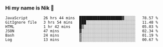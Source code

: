 ### Hi my name is Nik 👋

<!--
**NikDoe/NikDoe** is a ✨ _special_ ✨ repository because its `README.md` (this file) appears on your GitHub profile.

Here are some ideas to get you started:

- 🔭 I’m currently working on ...
- 🌱 I’m currently learning ...
- 👯 I’m looking to collaborate on ...
- 🤔 I’m looking for help with ...
- 💬 Ask me about ...
- 📫 How to reach me: ...
- 😄 Pronouns: ...
- ⚡ Fun fact: ...
-->

<!--START_SECTION:waka-->

```text
JavaScript       26 hrs 44 mins  ███████████████████▓░░░░░   78.57 %
GitIgnore file   3 hrs 54 mins   ███░░░░░░░░░░░░░░░░░░░░░░   11.48 %
HTML             1 hr 42 mins    █▒░░░░░░░░░░░░░░░░░░░░░░░   05.03 %
JSON             47 mins         ▓░░░░░░░░░░░░░░░░░░░░░░░░   02.34 %
Bash             24 mins         ▒░░░░░░░░░░░░░░░░░░░░░░░░   01.19 %
Log              13 mins         ▒░░░░░░░░░░░░░░░░░░░░░░░░   00.67 %
```

<!--END_SECTION:waka-->
